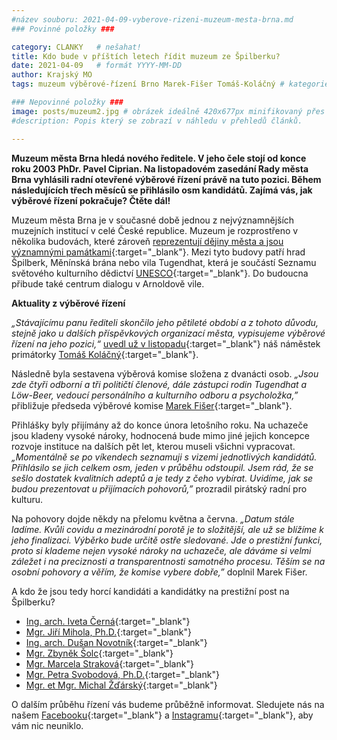 ```yaml
---
#název souboru: 2021-04-09-vyberove-rizeni-muzeum-mesta-brna.md
### Povinné položky ###

category: CLANKY   # nešahat!
title: Kdo bude v příštích letech řídit muzeum ze Špilberku? 
date: 2021-04-09   # formát YYYY-MM-DD
author: Krajský MO
tags: muzeum výběrové-řízení Brno Marek-Fišer Tomáš-Koláčný # kategorie odděleny mezerami, např. volby zemědělství životní-prostředí piráti (viz https://jihomoravsky.pirati.cz/tags/)

### Nepovinné položky ###
image: posts/muzeum2.jpg # obrázek ideálně 420x677px minifikovaný přes https://tinypng.com/
#description: Popis který se zobrazí v náhledu v přehledů článků.

---
```


**Muzeum města Brna hledá nového ředitele. V jeho čele stojí od konce roku 2003 PhDr. Pavel Ciprian. Na listopadovém zasedání Rady města Brna vyhlásili radní otevřené výběrové řízení právě na tuto pozici. Během následujících třech měsíců se přihlásilo osm kandidátů. Zajímá vás, jak výběrové řízení pokračuje? Čtěte dál!**

Muzeum města Brna je v současné době jednou z nejvýznamnějších muzejních institucí v celé České republice. Muzeum je rozprostřeno v několika budovách, které zároveň [reprezentují dějiny města a jsou významnými památkami](https://www.gotobrno.cz/misto/muzeum-mesta-brna/){:target="_blank"}. Mezi tyto budovy patří hrad Špilberk, Měnínská brána nebo vila Tugendhat, která je součástí Seznamu světového kulturního dědictví [UNESCO](https://www.tugendhat.eu/cz/unesco.html){:target="_blank"}. Do budoucna přibude také centrum dialogu v Arnoldově vile. 

**Aktuality z výběrové řízení** 

*„Stávajícímu panu řediteli skončilo jeho pětileté období a z tohoto důvodu, stejně jako u dalších příspěvkových organizací města, vypisujeme výběrové řízení na jeho pozici,“* [uvedl už v listopadu](https://www.brno.cz/brno-aktualne/tiskovy-servis/tiskove-zpravy/a/rada-mesta-brna-vyhlasila-vyberove-rizeni-na-reditele-muzea-mesta-brna/){:target="_blank"} náš náměstek primátorky [Tomáš Koláčný](https://jihomoravsky.pirati.cz/lide/tomas-kolacny/){:target="_blank"}. 

Následně byla sestavena výběrová komise složena z dvanácti osob. *„Jsou zde čtyři odborní a tři političtí členové, dále zástupci rodin Tugendhat a Löw-Beer, vedoucí personálního a kulturního odboru a psycholožka,”* přibližuje předseda výběrové komise [Marek Fišer](https://jihomoravsky.pirati.cz/lide/marek-fiser/){:target="_blank"}. 

Přihlášky byly přijímány až do konce února letošního roku. Na uchazeče jsou kladeny vysoké nároky, hodnocená bude mimo jiné jejich koncepce rozvoje instituce na dalších pět let, kterou museli všichni vypracovat. *„Momentálně se po víkendech seznamuji s vizemi jednotlivých kandidátů. Přihlásilo se jich celkem osm, jeden v průběhu odstoupil. Jsem rád, že se sešlo dostatek kvalitních adeptů a je tedy z čeho vybírat. Uvidíme, jak se budou prezentovat u přijímacích pohovorů,”* prozradil pirátský radní pro kulturu.

Na pohovory dojde někdy na přelomu května a června. *„Datum stále ladíme. Kvůli covidu a mezinárodní porotě je to složitější, ale už se blížíme k jeho finalizaci. Výběrko bude určitě ostře sledované. Jde o prestižní funkci, proto si klademe nejen vysoké nároky na uchazeče, ale dáváme si velmi záležet i na preciznosti a transparentnosti samotného procesu. Těším se na osobní pohovory a věřím, že komise vybere dobře,”* doplnil Marek Fišer.

A kdo že jsou tedy horcí kandidáti a kandidátky na prestižní post na Špilberku?

- [Ing. arch. Iveta Černá](https://www.brno.cz/obcan/volnamistaavyberovarizeni/vyberova-rizeni-na-funkce-reditelulek-prispevkovych-organizaci/prehled-prihlasenych-uchazecu-na-obsazeni-funkce-reditelereditelky-muzea-mesta-brna-p-o/fileadmin/user_upload/sprava_mesta/magistrat_mesta_brna/PO/volna_mista_ostatni/Reditele_-_zivotopisy_a_koncepce/Muzeum_mesta_Brna_03/Cerna_zivotopis_An.pdf){:target="_blank"} 
- [Mgr. Jiří Mihola, Ph.D.](https://www.brno.cz/obcan/volnamistaavyberovarizeni/vyberova-rizeni-na-funkce-reditelulek-prispevkovych-organizaci/prehled-prihlasenych-uchazecu-na-obsazeni-funkce-reditelereditelky-muzea-mesta-brna-p-o/fileadmin/user_upload/sprava_mesta/magistrat_mesta_brna/PO/volna_mista_ostatni/Reditele_-_zivotopisy_a_koncepce/Muzeum_mesta_Brna_03/Mihola_zivotopis_An.pdf){:target="_blank"} 
- [Ing. arch. Dušan Novotník](https://www.brno.cz/obcan/volnamistaavyberovarizeni/vyberova-rizeni-na-funkce-reditelulek-prispevkovych-organizaci/prehled-prihlasenych-uchazecu-na-obsazeni-funkce-reditelereditelky-muzea-mesta-brna-p-o/fileadmin/user_upload/sprava_mesta/magistrat_mesta_brna/PO/volna_mista_ostatni/Reditele_-_zivotopisy_a_koncepce/Muzeum_mesta_Brna_03/Novotnik_zivotopis_An.pdf){:target="_blank"} 
- [Mgr. Zbyněk Šolc](https://www.brno.cz/obcan/volnamistaavyberovarizeni/vyberova-rizeni-na-funkce-reditelulek-prispevkovych-organizaci/prehled-prihlasenych-uchazecu-na-obsazeni-funkce-reditelereditelky-muzea-mesta-brna-p-o/fileadmin/user_upload/sprava_mesta/magistrat_mesta_brna/PO/volna_mista_ostatni/Reditele_-_zivotopisy_a_koncepce/Muzeum_mesta_Brna_03/Solc_zivotopis_An.pdf){:target="_blank"} 
- [Mgr. Marcela Straková](https://www.brno.cz/obcan/volnamistaavyberovarizeni/vyberova-rizeni-na-funkce-reditelulek-prispevkovych-organizaci/prehled-prihlasenych-uchazecu-na-obsazeni-funkce-reditelereditelky-muzea-mesta-brna-p-o/fileadmin/user_upload/sprava_mesta/magistrat_mesta_brna/PO/volna_mista_ostatni/Reditele_-_zivotopisy_a_koncepce/Muzeum_mesta_Brna_03/Strakova_zivotopis_An.pdf){:target="_blank"} 
- [Mgr. Petra Svobodová, Ph.D.](https://www.brno.cz/obcan/volnamistaavyberovarizeni/vyberova-rizeni-na-funkce-reditelulek-prispevkovych-organizaci/prehled-prihlasenych-uchazecu-na-obsazeni-funkce-reditelereditelky-muzea-mesta-brna-p-o/fileadmin/user_upload/sprava_mesta/magistrat_mesta_brna/PO/volna_mista_ostatni/Reditele_-_zivotopisy_a_koncepce/Muzeum_mesta_Brna_03/Svobodova_zivotopis_An.pdf){:target="_blank"} 
- [Mgr. et Mgr. Michal Žďárský](https://www.brno.cz/obcan/volnamistaavyberovarizeni/vyberova-rizeni-na-funkce-reditelulek-prispevkovych-organizaci/prehled-prihlasenych-uchazecu-na-obsazeni-funkce-reditelereditelky-muzea-mesta-brna-p-o/fileadmin/user_upload/sprava_mesta/magistrat_mesta_brna/PO/volna_mista_ostatni/Reditele_-_zivotopisy_a_koncepce/Muzeum_mesta_Brna_03/Zdarsky_zivotopis_An.pdf){:target="_blank"} 

O dalším průběhu řízení vás budeme průběžně informovat. Sledujete nás na našem [Facebooku](https://www.facebook.com/CPS.JMK){:target="_blank"} a [Instagramu](https://www.instagram.com/piratijmk/){:target="_blank"}, aby vám nic neuniklo.
